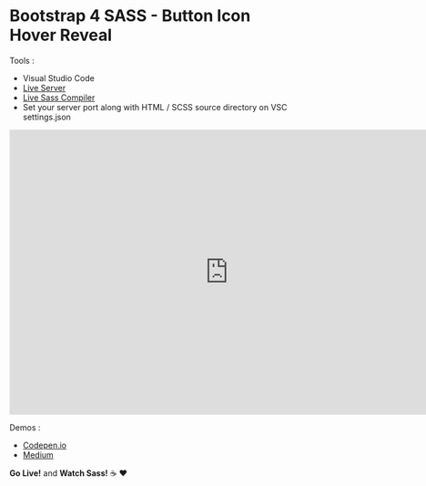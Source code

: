 # Bootstrap 4 SASS - Button Icon Hover Reveal
Tools :

* Visual Studio Code
* [Live Server](https://github.com/ritwickdey/vscode-live-server) 
* [Live Sass Compiler](https://github.com/ritwickdey/vscode-live-sass-compiler)
* Set your server port along with HTML / SCSS source directory on VSC settings.json

<iframe height="500" width="768" scrolling="yes" title="Bootstrap 4 SCSS - Button Icon Hover Reveal" src="https://codepen.io/dyarfi/embed/yxaJvy/?height=302&theme-id=0&default-tab=result" frameborder="no" allowtransparency="true" allowfullscreen="true">
</iframe>

Demos :
* [Codepen.io](https://codepen.io/dyarfi/full/yxaJvy/) 
* [Medium](https://medium.com/p/c4cb80548613/)

**Go Live!** and **Watch Sass!** :coffee: :heart: